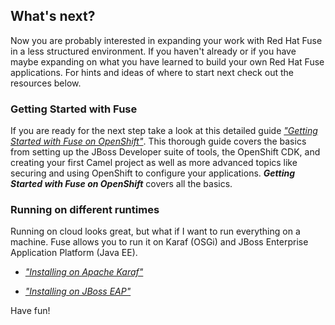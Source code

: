 ## What's next?

Now you are probably interested in expanding your work with Red Hat Fuse in a less structured environment. If you haven't already or if you have maybe expanding on what you have learned to build your own Red Hat Fuse applications. For hints and ideas of where to start next check out the resources below.

### Getting Started with Fuse

If you are ready for the next step take a look at this detailed guide [_"Getting Started with Fuse on OpenShift"_](https://access.redhat.com/documentation/en-us/red_hat_fuse/7.4/html/tooling_user_guide/riderfistools). This thorough guide covers the basics from setting up the JBoss Developer suite of tools, the OpenShift CDK, and creating your first Camel project as well as more advanced topics like securing and using OpenShift to configure your applications.  **_Getting Started with Fuse on OpenShift_** covers all the basics.

### Running on different runtimes

Running on cloud looks great, but what if I want to run everything on a machine. Fuse allows you to run it on Karaf (OSGi) and JBoss Enterprise Application Platform (Java EE). 

 
* [_"Installing on Apache Karaf"_](https://access.redhat.com/documentation/en-us/red_hat_fuse/7.4/html/installing_on_apache_karaf/)

* [_"Installing on JBoss EAP"_](https://access.redhat.com/documentation/en-us/red_hat_fuse/7.4/html/installing_on_jboss_eap/)

Have fun!